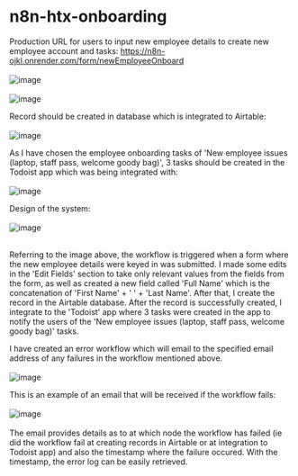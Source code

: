 # n8n-htx-onboarding

Production URL for users to input new employee details to create new employee account and tasks: https://n8n-ojkl.onrender.com/form/newEmployeeOnboard
<br>
<br>
![image](https://github.com/user-attachments/assets/0ee29827-77df-4a0b-844b-b79816de3f54)
<br>
<br>
![image](https://github.com/user-attachments/assets/89f674ff-a31a-4cf5-9380-4cd4e43d3953)

Record should be created in database which is integrated to Airtable:
<br><br>
![image](https://github.com/user-attachments/assets/cec0275e-75c1-4ae8-8eb0-e56b76d1926f)

As I have chosen the employee onboarding tasks of 'New employee issues (laptop, staff pass, welcome goody bag)', 3 tasks should be created in the Todoist app which was being integrated with: <br><br>
![image](https://github.com/user-attachments/assets/5e077f22-3c37-4cb8-9cc6-d1c4219ba3d0)

Design of the system:<br><br>
![image](https://github.com/user-attachments/assets/fc44ca44-e7c6-4cb2-8cd1-6cd4312f29fc)

<br>
Referring to the image above, the workflow is triggered when a form where the new employee details were keyed in was submitted. I made some edits in the 'Edit Fields' section to take only relevant values from the fields from the form, as well as created a new field called 'Full Name' which is the concatenation of 'First Name' + ' ' + 'Last Name'. After that, I create the record in the Airtable database. After the record is successfully created, I integrate to the 'Todoist' app where 3 tasks were created in the app to notify the users of the 'New employee issues (laptop, staff pass, welcome goody bag)' tasks.

I have created an error workflow which will email to the specified email address of any failures in the workflow mentioned above.
<br><br>
![image](https://github.com/user-attachments/assets/d76174c5-82db-469c-b968-998f657cdb8b)

This is an example of an email that will be received if the workflow fails:<br><br>
![image](https://github.com/user-attachments/assets/02356493-7c58-4ad7-ba7c-e054e9740902)
<br><br>
The email provides details as to at which node the workflow has failed (ie did the workflow fail at creating records in Airtable or at integration to Todoist app) and also the timestamp where the failure occured. With the timestamp, the error log can be easily retrieved.


